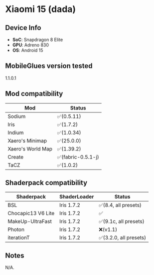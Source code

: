 # Xiaomi 15 (dada)

## Device Info

- **SoC**: Snapdragon 8 Elite
- **GPU**: Adreno 830
- **OS**: Android 15

## MobileGlues version tested

1.1.0.1

## Mod compatibility

|**Mod**|**Status**|
|---|---|
| Sodium | ✅(0.5.11) |
| Iris | ✅(1.7.2) |
| Indium | ✅(1.0.34) |
| Xaero's Minimap | ✅(25.0.0) |
| Xaero's World Map | ✅(1.39.2) |
| Create | ✅(fabric-0.5.1-j) |
| TaCZ | ✅(1.0.2) |

## Shaderpack compatibility

|**Shaderpack** | **ShaderLoader** | **Status** 
|---|---|----|
| BSL | Iris 1.7.2 | ✅(8.4, all presets) |
| Chocapic13 V6 Lite | Iris 1.7.2 | ✅ |
| MakeUp-UltraFast | Iris 1.7.2 | ✅(9.1c, all presets) |
| Photon | Iris 1.7.2 | ❌(v1.1) |
| iterationT | Iris 1.7.2 | ✅(3.2.0, all presets) |

## Notes

N/A.